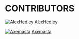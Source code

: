 # CONTRIBUTORS

[![AlexHedley](https://avatars3.githubusercontent.com/u/1573469?s=50&v=4)](https://github.com/AlexHedley/)
[AlexHedley](https://github.com/AlexHedley/)

[![Axemasta](https://avatars2.githubusercontent.com/u/33064621?s=50&v=4)](https://github.com/Axemasta/)
[Axemasta](https://github.com/Axemasta)
